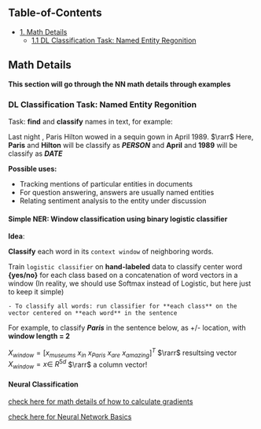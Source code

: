 ## Table-of-Contents

- [1. Math Details](#Math-Details)
  - [1.1 DL Classification Task: Named Entity Regonition](#DL-Classification-Task:-Named-Entity-Regonition)





## Math Details

**This section will go through the NN math details through examples**

### DL Classification Task: Named Entity Regonition

Task: **find** and **classify** names in text, for example:

Last night , Paris Hilton wowed in a sequin gown in April 1989. $\rarr$ Here, **Paris** and **Hilton** will be classify as ***PERSON*** and **April** and **1989** will be classify as ***DATE***

**Possible uses:**

- Tracking mentions of particular entities in documents 
- For question answering, answers are usually named entities 
- Relating sentiment analysis to the entity under discussion

#### Simple NER: Window classification using binary logistic classifier

**Idea**:

**Classify** each word in its `context window` of neighboring words.

Train `logistic classifier` on **hand-labeled** data to classify center word **{yes/no}** for each class based on a concatenation of word vectors in a window (In reality, we should use Softmax instead of Logistic, but here just to keep it simple)

	- To classify all words: run classifier for **each class** on the vector centered on **each word** in the sentence

For example, to classify ***Paris*** in the sentence below, as +/- location, with **window length = 2**

$X_{window} = [x_{museums} \ x_{in} \ x_{Paris} \ x_{are} \ x_{amazing}]^T$ $\rarr$ resultsing vector  $X_{window} = x \in \ R^{5d}$  $\rarr$ a column vector!

#### Neural Classification

[check here for math details of how to calculate gradients](https://web.stanford.edu/class/cs224n/slides/cs224n-2022-lecture03-neuralnets.pdf)

[check here for Neural Network Basics](https://github.com/JingruGong1023/Deep_Learning/blob/main/Neural%20Network%20Basics/Neural%20Networks%20and%20Deep%20Learning%20Notes.pdf)

















